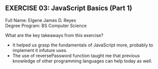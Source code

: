 ## EXERCISE 03: JavaScript Basics (Part 1)

Full Name: Elgene James D. Reyes\
Degree Program: BS Computer Science

What are the key takeaways from this exercise?
- It helped us grasp the fundamentals of JavaScript more, probably to implement it infuture uses.
- The use of reversePassword function taught me that previous knowledge of other programming languages can help today as well.

